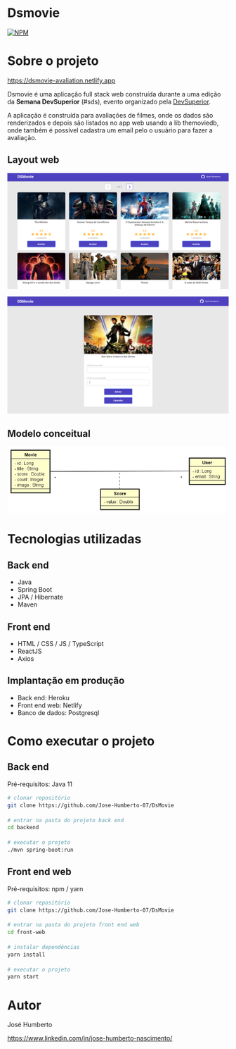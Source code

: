 # Dsmovie 
[![NPM](https://img.shields.io/npm/l/react)](https://github.com/devsuperior/sds1-wmazoni/blob/master/LICENSE) 

# Sobre o projeto

https://dsmovie-avaliation.netlify.app

Dsmovie é uma aplicação full stack web construída durante a uma edição da **Semana DevSuperior** (#sds), evento organizado pela [DevSuperior](https://devsuperior.com "Site da DevSuperior").

A aplicação é construída para avaliações de filmes, onde os dados são renderizados e depois são listados no app web usando a lib themoviedb, onde também é possível cadastra um email pelo o usuário para fazer a avaliação.

## Layout web
![Web 1](https://github.com/Jose-Humberto-07/assests/blob/main/1.png)

![Web 2](https://github.com/Jose-Humberto-07/assests/blob/main/2.png)

## Modelo conceitual
![Modelo Conceitual](https://github.com/Jose-Humberto-07/assests/blob/main/dominio.png)

# Tecnologias utilizadas
## Back end
- Java
- Spring Boot
- JPA / Hibernate
- Maven
## Front end
- HTML / CSS / JS / TypeScript
- ReactJS
- Axios
## Implantação em produção
- Back end: Heroku
- Front end web: Netlify
- Banco de dados: Postgresql

# Como executar o projeto

## Back end
Pré-requisitos: Java 11

```bash
# clonar repositório
git clone https://github.com/Jose-Humberto-07/DsMovie

# entrar na pasta do projeto back end
cd backend

# executar o projeto
./mvn spring-boot:run
```

## Front end web
Pré-requisitos: npm / yarn

```bash
# clonar repositório
git clone https://github.com/Jose-Humberto-07/DsMovie

# entrar na pasta do projeto front end web
cd front-web

# instalar dependências
yarn install

# executar o projeto
yarn start
```

# Autor

José Humberto

https://www.linkedin.com/in/jose-humberto-nascimento/

